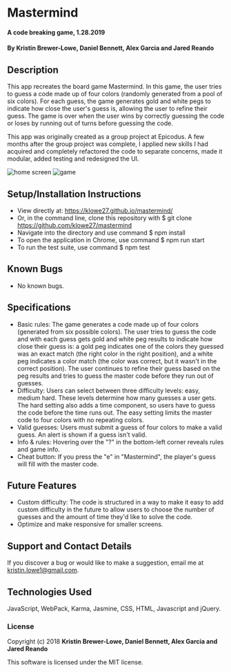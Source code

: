 # Mastermind

#### A code breaking game, 1.28.2019

#### By **Kristin Brewer-Lowe, Daniel Bennett, Alex Garcia and Jared Reando**

## Description

This app recreates the board game Mastermind. In this game, the user tries to guess a code made up of four colors (randomly generated from a pool of six colors). For each guess, the game generates gold and white pegs to indicate how close the user's guess is, allowing the user to refine their guess. The game is over when the user wins by correctly guessing the code or loses by running out of turns before guessing the code.

This app was originally created as a group project at Epicodus. A few months after the group project was complete, I applied new skills I had acquired and completely refactored the code to separate concerns, made it modular, added testing and redesigned the UI.

<img src="img/sample1.png" alt="home screen">

<img src="img/sample2.png" alt="game">

## Setup/Installation Instructions

* View directly at: https://klowe27.github.io/mastermind/
* Or, in the command line, clone this repository with $ git clone https://github.com/klowe27/mastermind
* Navigate into the directory and use command $ npm install
* To open the application in Chrome, use command $ npm run start
* To run the test suite, use command $ npm test

## Known Bugs

* No known bugs.

## Specifications

* Basic rules: The game generates a code made up of four colors (generated from six possible colors). The user tries to guess the code and with each guess gets gold and white peg results to indicate how close their guess is: a gold peg indicates one of the colors they guessed was an exact match (the right color in the right position), and a white peg indicates a color match (the color was correct, but it wasn't in the correct position). The user continues to refine their guess based on the peg results and tries to guess the master code before they run out of guesses.
* Difficulty: Users can select between three difficulty levels: easy, medium hard. These levels determine how many guesses a user gets. The hard setting also adds a time component, so users have to guess the code before the time runs out. The easy setting limits the master code to four colors with no repeating colors.
* Valid guesses: Users must submit a guess of four colors to make a valid guess. An alert is shown if a guess isn't valid.
* Info & rules: Hovering over the "?" in the bottom-left corner reveals rules and game info.
* Cheat button: If you press the "e" in "Mastermind", the player's guess will fill with the master code.

## Future Features

* Custom difficulty: The code is structured in a way to make it easy to add custom difficulty in the future to allow users to choose the number of guesses and the amount of time they'd like to solve the code.
* Optimize and make responsive for smaller screens.

## Support and Contact Details

If you discover a bug or would like to make a suggestion, email me at kristin.lowe1@gmail.com.

## Technologies Used

JavaScript, WebPack, Karma, Jasmine, CSS, HTML, Javascript and jQuery.

### License

Copyright (c) 2018 **Kristin Brewer-Lowe, Daniel Bennett, Alex Garcia and Jared Reando**

This software is licensed under the MIT license.
